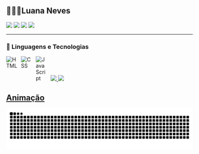 ## 👩🏻‍💻Luana Neves



<a href="https://instagram.com/luana_silva_neves" target="_blank"><img src="https://img.shields.io/badge/-Instagram-%23E4405F?style=for-the-badge&logo=instagram&logoColor=white" target="_blank"></a>
 <a href="https://discord.gg/luananeves_" target="_blank"><img src="https://img.shields.io/badge/Discord-7289DA?style=for-the-badge&logo=discord&logoColor=white" target="_blank"></a> 
  <a href = "mailto:luana.silva.neves.lsn@gmail.com"><img src="https://img.shields.io/badge/-Gmail-%23333?style=for-the-badge&logo=gmail&logoColor=white" target="_blank"></a>
  <a href="https://www.linkedin.com/in/luana-neves-205047256" target="_blank"><img src="https://img.shields.io/badge/-LinkedIn-%230077B5?style=for-the-badge&logo=linkedin&logoColor=white" target="_blank"></a> 
  

---

### 🤖 Linguagens e Tecnologias

<img 
    align="left" 
    alt="HTML"
    title="HTML" 
    width="30px" 
    style="padding-right: 10px;" 
    src="https://cdn.jsdelivr.net/gh/devicons/devicon@latest/icons/html5/html5-original.svg" 
/>
<img 
    align="left" 
    alt="CSS" 
    title="CSS"
    width="30px" 
    style="padding-right: 10px;" 
    src="https://cdn.jsdelivr.net/gh/devicons/devicon@latest/icons/css3/css3-original.svg" 
/>
<img 
    align="left" 
    alt="JavaScript" 
    title="JavaScript"
    width="30px" 
    style="padding-right: 10px;" 
    src="https://cdn.jsdelivr.net/gh/devicons/devicon@latest/icons/javascript/javascript-original.svg" 
/>

<br/>
<br/>
<br/>

<div>
 
   <a href="https://github.com/Lua99sn">
   <img height="180em" src="https://github-readme-stats.vercel.app/api?username=Lua99sn&show_icons=true&theme=tokyonight&include_all_commits=true&count_private=true"/>
   <img height="180em" src="https://github-readme-stats.vercel.app/api/top-langs/?username=Lua99sn&layout=compact&langs_count=6&theme=tokyonight"/>
    
</div>

## Animação

<picture align="center">
  <source media="(prefers-color-scheme: dark)" srcset="https://raw.githubusercontent.com/lua99sn/lua99sn/output/github-contribution-grid-snake-dark.svg">
  <source media="(prefers-color-scheme: light)" srcset="https://raw.githubusercontent.com/lua99sn/lua99sn/output/github-contribution-grid-snake-dark.svg">
  <img align="center" alt="github contribution grid snake animation" src="https://raw.githubusercontent.com/lua99sn/lua99sn/output/github-contribution-grid-snake.svg">
</picture>


  
